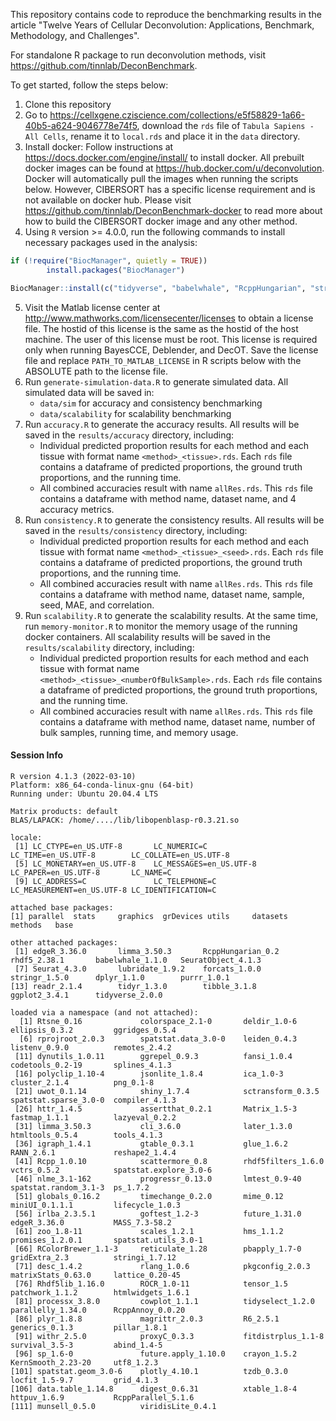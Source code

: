 This repository contains code to reproduce the benchmarking results in the article "Twelve Years of Cellular Deconvolution: Applications, Benchmark, Methodology, and Challenges".

For standalone R package to run deconvolution methods, visit https://github.com/tinnlab/DeconBenchmark.

To get started, follow the steps below:

1. Clone this repository
2. Go to https://cellxgene.cziscience.com/collections/e5f58829-1a66-40b5-a624-9046778e74f5, 
download the `rds` file of `Tabula Sapiens - All Cells`, rename it to `local.rds` and place it in the `data` directory.
3. Install docker:
   Follow instructions at https://docs.docker.com/engine/install/ to install docker.
   All prebuilt docker images can be found at https://hub.docker.com/u/deconvolution.
   Docker will automatically pull the images when running the scripts below.
   However, CIBERSORT has a specific license requirement and is not available on docker hub.
   Please visit https://github.com/tinnlab/DeconBenchmark-docker to read more about how to build the CIBERSORT docker image
   and any other method.
4. Using `R` version >= 4.0.0, run the following commands to install necessary packages used in the analysis:
```r
if (!require("BiocManager", quietly = TRUE))
        install.packages("BiocManager")

BiocManager::install(c("tidyverse", "babelwhale", "RcppHungarian", "stringr", "processx", "rhdf5", "Seurat", "edgeR"))
```
5. Visit the Matlab license center at http://www.mathworks.com/licensecenter/licenses to obtain a license file.
The hostid of this license is the same as the hostid of the host machine. The user of this license must be root.
This license is required only when running BayesCCE, Deblender, and DecOT.
Save the license file and replace `PATH_TO_MATLAB_LICENSE` in R scripts below with the ABSOLUTE path to the license file.
6. Run `generate-simulation-data.R` to generate simulated data.
All simulated data will be saved in:
   - `data/sim` for accuracy and consistency benchmarking
   - `data/scalability` for scalability benchmarking
7. Run `accuracy.R` to generate the accuracy results.
All results will be saved in the `results/accuracy` directory, including:
   - Individual predicted proportion results for each method and each tissue with format name `<method>_<tissue>.rds`.
   Each `rds` file contains a dataframe of predicted proportions, the ground truth proportions, and the running time.
   - All combined accuracies result with name `allRes.rds`. 
   This `rds` file contains a dataframe with method name, dataset name, and 4 accuracy metrics.
8. Run `consistency.R` to generate the consistency results.
   All results will be saved in the `results/consistency` directory, including:
   - Individual predicted proportion results for each method and each tissue with format name `<method>_<tissue>_<seed>.rds`.
     Each `rds` file contains a dataframe of predicted proportions, the ground truth proportions, and the running time.
   - All combined accuracies result with name `allRes.rds`.
     This `rds` file contains a dataframe with method name, dataset name, sample, seed, MAE, and correlation.
9. Run `scalability.R` to generate the scalability results.
At the same time, run `memory-monitor.R` to monitor the memory usage of the running docker containers.
All scalability results will be saved in the `results/scalability` directory, including:
   - Individual predicted proportion results for each method and each tissue with format name `<method>_<tissue>_<numberOfBulkSample>.rds`.
     Each `rds` file contains a dataframe of predicted proportions, the ground truth proportions, and the running time.
   - All combined accuracies result with name `allRes.rds`.
     This `rds` file contains a dataframe with method name, dataset name, number of bulk samples, running time, and memory usage.


#### Session Info
```
R version 4.1.3 (2022-03-10)
Platform: x86_64-conda-linux-gnu (64-bit)
Running under: Ubuntu 20.04.4 LTS

Matrix products: default
BLAS/LAPACK: /home/..../lib/libopenblasp-r0.3.21.so

locale:
 [1] LC_CTYPE=en_US.UTF-8       LC_NUMERIC=C               LC_TIME=en_US.UTF-8        LC_COLLATE=en_US.UTF-8    
 [5] LC_MONETARY=en_US.UTF-8    LC_MESSAGES=en_US.UTF-8    LC_PAPER=en_US.UTF-8       LC_NAME=C                 
 [9] LC_ADDRESS=C               LC_TELEPHONE=C             LC_MEASUREMENT=en_US.UTF-8 LC_IDENTIFICATION=C       

attached base packages:
[1] parallel  stats     graphics  grDevices utils     datasets  methods   base     

other attached packages:
 [1] edgeR_3.36.0       limma_3.50.3       RcppHungarian_0.2  rhdf5_2.38.1       babelwhale_1.1.0   SeuratObject_4.1.3
 [7] Seurat_4.3.0       lubridate_1.9.2    forcats_1.0.0      stringr_1.5.0      dplyr_1.1.0        purrr_1.0.1       
[13] readr_2.1.4        tidyr_1.3.0        tibble_3.1.8       ggplot2_3.4.1      tidyverse_2.0.0   

loaded via a namespace (and not attached):
  [1] Rtsne_0.16             colorspace_2.1-0       deldir_1.0-6           ellipsis_0.3.2         ggridges_0.5.4        
  [6] rprojroot_2.0.3        spatstat.data_3.0-0    leiden_0.4.3           listenv_0.9.0          remotes_2.4.2         
 [11] dynutils_1.0.11        ggrepel_0.9.3          fansi_1.0.4            codetools_0.2-19       splines_4.1.3         
 [16] polyclip_1.10-4        jsonlite_1.8.4         ica_1.0-3              cluster_2.1.4          png_0.1-8             
 [21] uwot_0.1.14            shiny_1.7.4            sctransform_0.3.5      spatstat.sparse_3.0-0  compiler_4.1.3        
 [26] httr_1.4.5             assertthat_0.2.1       Matrix_1.5-3           fastmap_1.1.1          lazyeval_0.2.2        
 [31] limma_3.50.3           cli_3.6.0              later_1.3.0            htmltools_0.5.4        tools_4.1.3           
 [36] igraph_1.4.1           gtable_0.3.1           glue_1.6.2             RANN_2.6.1             reshape2_1.4.4        
 [41] Rcpp_1.0.10            scattermore_0.8        rhdf5filters_1.6.0     vctrs_0.5.2            spatstat.explore_3.0-6
 [46] nlme_3.1-162           progressr_0.13.0       lmtest_0.9-40          spatstat.random_3.1-3  ps_1.7.2              
 [51] globals_0.16.2         timechange_0.2.0       mime_0.12              miniUI_0.1.1.1         lifecycle_1.0.3       
 [56] irlba_2.3.5.1          goftest_1.2-3          future_1.31.0          edgeR_3.36.0           MASS_7.3-58.2         
 [61] zoo_1.8-11             scales_1.2.1           hms_1.1.2              promises_1.2.0.1       spatstat.utils_3.0-1  
 [66] RColorBrewer_1.1-3     reticulate_1.28        pbapply_1.7-0          gridExtra_2.3          stringi_1.7.12        
 [71] desc_1.4.2             rlang_1.0.6            pkgconfig_2.0.3        matrixStats_0.63.0     lattice_0.20-45       
 [76] Rhdf5lib_1.16.0        ROCR_1.0-11            tensor_1.5             patchwork_1.1.2        htmlwidgets_1.6.1     
 [81] processx_3.8.0         cowplot_1.1.1          tidyselect_1.2.0       parallelly_1.34.0      RcppAnnoy_0.0.20      
 [86] plyr_1.8.8             magrittr_2.0.3         R6_2.5.1               generics_0.1.3         pillar_1.8.1          
 [91] withr_2.5.0            proxyC_0.3.3           fitdistrplus_1.1-8     survival_3.5-3         abind_1.4-5           
 [96] sp_1.6-0               future.apply_1.10.0    crayon_1.5.2           KernSmooth_2.23-20     utf8_1.2.3            
[101] spatstat.geom_3.0-6    plotly_4.10.1          tzdb_0.3.0             locfit_1.5-9.7         grid_4.1.3            
[106] data.table_1.14.8      digest_0.6.31          xtable_1.8-4           httpuv_1.6.9           RcppParallel_5.1.6    
[111] munsell_0.5.0          viridisLite_0.4.1     
```
